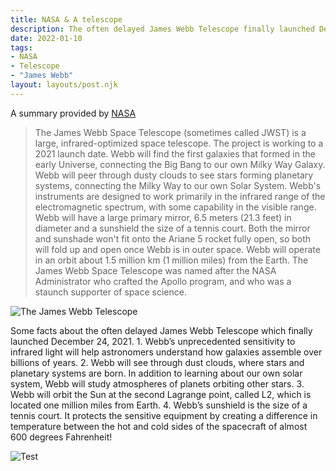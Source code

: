 ```yaml
---
title: NASA & A telescope
description: The often delayed James Webb Telescope finally launched December 24, 2021
date: 2022-01-10
tags:
- NASA
- Telescope
- "James Webb"
layout: layouts/post.njk
---
```

A summary provided by [NASA](https://svs.gsfc.nasa.gov/Gallery/JWST.html)

>The James Webb Space Telescope (sometimes called JWST) is a large, infrared-optimized space telescope. The project is working to a 2021 launch date. Webb will find the first galaxies that formed in the early Universe, connecting the Big Bang to our own Milky Way Galaxy. Webb will peer through dusty clouds to see stars forming planetary systems, connecting the Milky Way to our own Solar System. Webb's instruments are designed to work primarily in the infrared range of the electromagnetic spectrum, with some capability in the visible range. Webb will have a large primary mirror, 6.5 meters (21.3 feet) in diameter and a sunshield the size of a tennis court. Both the mirror and sunshade won't fit onto the Ariane 5 rocket fully open, so both will fold up and open once Webb is in outer space. Webb will operate in an orbit about 1.5 million km (1 million miles) from the Earth. The James Webb Space Telescope was named after the NASA Administrator who crafted the Apollo program, and who was a staunch supporter of space science.


![The James Webb Telescope](https://applegate-paul.mo.cloudinary.net/https://storage.googleapis.com/cloudinarymedia/images/mirror.jpg)


Some facts about the often delayed James Webb Telescope which finally launched December 24, 2021.
1.
Webb’s unprecedented sensitivity to infrared light will help astronomers understand how galaxies assemble over billions of years.
2.
Webb will see through dust clouds, where stars and planetary systems are born.
In addition to learning about our own solar system, Webb will study atmospheres of planets orbiting other stars.
3.
Webb will orbit the Sun at the second Lagrange point, called L2, which is located one million miles from Earth.
4.
Webb’s sunshield is the size of a tennis court. It protects the sensitive equipment by creating a difference in temperature between the hot and cold sides of the spacecraft of almost 600 degrees Fahrenheit!

![Test](https://applegate-paul.mo.cloudinary.net/test/hamburger-yum.jpg)
